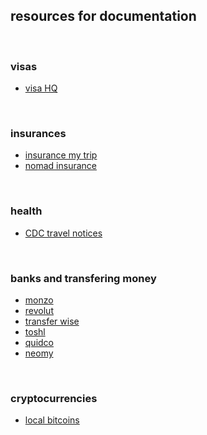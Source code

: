 
## resources for documentation

<br>


### visas

* [visa HQ](https://www.visahq.com/)

<br>

### insurances

* [insurance my trip](https://www.insuremytrip.com/)
* [nomad insurance](https://safetywing.com/nomad-insurance)

<br>

### health

* [CDC travel notices](https://wwwnc.cdc.gov/travel/notices)

<br>


### banks and transfering money

* [monzo](https://monzo.com/)
* [revolut](https://www.revolut.com/en-US)
* [transfer wise](https://transferwise.com/us)
* [toshl](https://toshl.com/)
* [quidco](https://www.quidco.com/)
* [neomy](https://neomy.io/)

<br>

### cryptocurrencies

* [local bitcoins](https://localbitcoins.com/)

